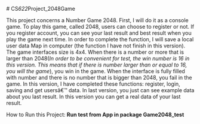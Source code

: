 #   C S _ 6 2 2 _ P r o j e c t _ 2 0 4 8 G a m e 

This project concerns a Number
Game 2048. First, I will do it as a console game. To play this game, called 2048, users can choose to register or not. If you register account, you can see
your last result and best result when you play the game next time. In order to complete the function, I will save a local user data Map in computer (the
function I have not finish in this version). The game interfaces size is 4x4. When there is a number or more that is larger than 2048(*In order to be convenient for test, the win number is 16  in this version. This means that if there is number larger than or equal to 16, you will the game*), you win in the
game. When the interface is fully filled with number and there is no number that is bigger than 2048, you fail in the game. In this
version, I have completed these functions: register, login, saving and get usersâ€™ data. In last version, you just can see example data about you last
result. In this version you can get a real data of your last result.

How to Run this Project:
**Run test from App in package Game2048_test**